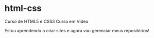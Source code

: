 # html-css
 Curso de HTML5 e CSS3 Curso em Video

 Estou aprendendo a criar sites e agora vou gerenciar meus repositórios!

 

